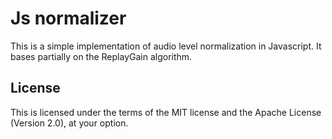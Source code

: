 # Js normalizer

This is a simple implementation of audio level normalization in Javascript.
It bases partially on the ReplayGain algorithm.

## License

This is licensed under the terms of the MIT license and the Apache License (Version 2.0), at your option.
